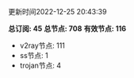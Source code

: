 更新时间2022-12-25 20:43:39

**总订阅: 45**
**总节点: 708**
**有效节点: 116**
- v2ray节点: 111
- ss节点: 1
- trojan节点: 4
